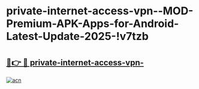 # private-internet-access-vpn--MOD-Premium-APK-Apps-for-Android-Latest-Update-2025-!v7tzb

# <h2><a href="https://q251q5.esa.edu.pl?title=private-internet-access-vpn-&ref=v7tzb">🔗👉 🔴 private-internet-access-vpn-</a></h2>

[![acn](https://github.com/user-attachments/assets/0f9c940e-d8b0-45ae-aac7-cd30a18b3e1c)](https://q251q5.esa.edu.pl?title=private-internet-access-vpn-&ref=v7tzb)

